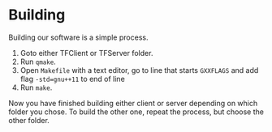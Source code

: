 # Building

Building our software is a simple process.

1. Goto either TFClient or TFServer folder.
2. Run `qmake`.
3. Open `Makefile` with a text editor, go to line that starts `GXXFLAGS` and add flag `-std=gnu++11` to end of line
4. Run `make`.

Now you have finished building either client or 
server depending on which folder you chose. To build
the other one, repeat the process, but choose the other folder.
